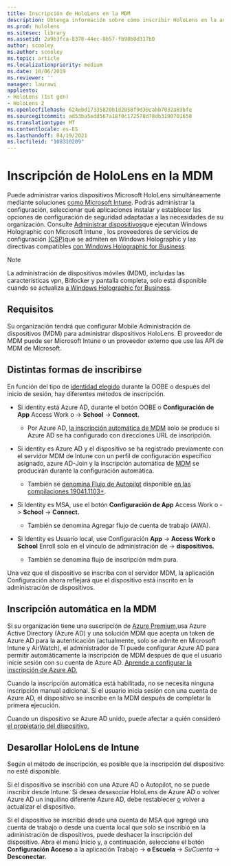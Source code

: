 ```yaml
---
title: Inscripción de HoloLens en la MDM
description: Obtenga información sobre cómo inscribir HoloLens en la administración de dispositivos móviles (MDM) para facilitar la administración de varios dispositivos.
ms.prod: hololens
ms.sitesec: library
ms.assetid: 2a9b3fca-8370-44ec-8b57-fb98b8d317b0
author: scooley
ms.author: scooley
ms.topic: article
ms.localizationpriority: medium
ms.date: 10/06/2019
ms.reviewer: ''
manager: laurawi
appliesto:
- HoloLens (1st gen)
- HoloLens 2
ms.openlocfilehash: 624ebd17335820b1d2858f9d39cabb7032a83bfe
ms.sourcegitcommit: ad53ba5edd567a18f0c172578d78db3190701650
ms.translationtype: MT
ms.contentlocale: es-ES
ms.lasthandoff: 04/19/2021
ms.locfileid: "108310209"
---
```

# <a name="enroll-hololens-in-mdm"></a>Inscripción de HoloLens en la MDM

Puede administrar varios dispositivos Microsoft HoloLens simultáneamente mediante soluciones [como Microsoft Intune](https://docs.microsoft.com/intune/windows-holographic-for-business). Podrás administrar la configuración, seleccionar qué aplicaciones instalar y establecer las opciones de configuración de seguridad adaptadas a las necesidades de su organización. Consulte [Administrar dispositivos](https://docs.microsoft.com/intune/windows-holographic-for-business)que ejecutan Windows Holographic con Microsoft Intune , los proveedores de servicios de configuración [(CSP)](https://msdn.microsoft.com/windows/hardware/commercialize/customize/mdm/configuration-service-provider-reference#hololens)que se admiten en Windows Holographic y las directivas compatibles [con Windows Holographic for Business](https://msdn.microsoft.com/windows/hardware/commercialize/customize/mdm/policy-configuration-service-provider#hololenspolicies).

> [!NOTE]
> La administración de dispositivos móviles (MDM), incluidas las características vpn, Bitlocker y pantalla completa, solo está disponible cuando se actualiza [a Windows Holographic for Business](hololens1-upgrade-enterprise.md).

## <a name="requirements"></a>Requisitos

 Su organización tendrá que configurar Mobile Administración de dispositivos (MDM) para administrar dispositivos HoloLens. El proveedor de MDM puede ser Microsoft Intune o un proveedor externo que use las API de MDM de Microsoft.
 
## <a name="different-ways-to-enroll"></a>Distintas formas de inscribirse

En función del tipo de [identidad elegido](hololens-identity.md) durante la OOBE o después del inicio de sesión, hay diferentes métodos de inscripción.

- Si identity está Azure AD, durante el botón OOBE o **Configuración de App** Access Work o  ->  **School**  ->  **Connect.**
    - Por Azure AD, [la inscripción automática de MDM](hololens-enroll-mdm.md#auto-enrollment-in-mdm) solo se produce si Azure AD se ha configurado con direcciones URL de inscripción.
     
- Si identity es Azure AD y el dispositivo se ha registrado previamente con el servidor MDM de Intune con un perfil de configuración específico asignado, azure AD-Join y la inscripción automática de [MDM](hololens-enroll-mdm.md#auto-enrollment-in-mdm) se producirán durante la configuración automática.
    - También se [denomina Flujo de Autopilot](hololens2-autopilot.md) disponible [en las compilaciones 19041.1103+](hololens-release-notes.md#windows-holographic-version-2004).
    

- Si Identity es MSA, use el botón **Configuración de App** Access Work o  ->  **School**  ->  **Connect.**
    - También se denomina Agregar flujo de cuenta de trabajo (AWA).
- Si Identity es Usuario local, use Configuración **App**  ->  **Access Work o School** Enroll solo en el vínculo de administración de  ->  **dispositivos.**
    - También se denomina flujo de inscripción mdm pura.

Una vez que el dispositivo se inscriba con el servidor MDM, la aplicación Configuración ahora reflejará que el dispositivo está inscrito en la administración de dispositivos.

## <a name="auto-enrollment-in-mdm"></a>Inscripción automática en la MDM

Si su organización tiene una suscripción de [Azure Premium,](https://azure.microsoft.com/overview/)usa Azure Active Directory (Azure AD) y una solución MDM que acepta un token de Azure AD para la autenticación (actualmente, solo se admite en Microsoft Intune y AirWatch), el administrador de TI puede configurar Azure AD para permitir automáticamente la inscripción de MDM después de que el usuario inicie sesión con su cuenta de Azure AD. [Aprende a configurar la inscripción de Azure AD.](https://docs.microsoft.com/mem/intune/enrollment/windows-enroll#enable-windows-10-automatic-enrollment)

Cuando la inscripción automática está habilitada, no se necesita ninguna inscripción manual adicional. Si el usuario inicia sesión con una cuenta de Azure AD, el dispositivo se inscribe en la MDM después de completar la primera ejecución.

Cuando un dispositivo se Azure AD unido, puede afectar a quién consideró [el propietario del dispositivo.](security-adminless-os.md#device-owner)

## <a name="unenroll-hololens-from-intune"></a>Desarollar HoloLens de Intune

Según el método de inscripción, es posible que la inscripción del dispositivo no esté disponible.

Si el dispositivo se inscribió con una Azure AD o Autopilot, no se puede inscribir desde Intune. Si desea desasociar HoloLens de Azure AD o volver Azure AD un inquilino diferente Azure AD, debe restablecer [o](https://docs.microsoft.com/hololens/hololens-recovery#reset-the-device) volver a actualizar el dispositivo.

Si el dispositivo se inscribió desde una cuenta de MSA que agregó una cuenta de trabajo o desde una cuenta local que solo se inscribió en la administración de dispositivos, puede deshacer la inscripción del dispositivo. Abra el menú Inicio y, a continuación, seleccione el botón **Configuración Acceso** a la aplicación Trabajo  ->  **o Escuela**  ->  *SuCuenta*  ->  **Desconectar.**